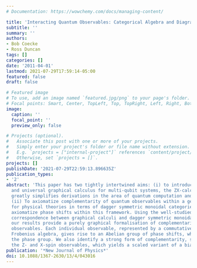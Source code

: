 ```yaml
---
# Documentation: https://wowchemy.com/docs/managing-content/

title: 'Interacting Quantum Observables: Categorical Algebra and Diagrammatics'
subtitle: ''
summary: ''
authors:
- Bob Coecke
- Ross Duncan
tags: []
categories: []
date: '2011-04-01'
lastmod: 2021-07-29T17:59:14-05:00
featured: false
draft: false

# Featured image
# To use, add an image named `featured.jpg/png` to your page's folder.
# Focal points: Smart, Center, TopLeft, Top, TopRight, Left, Right, BottomLeft, Bottom, BottomRight.
image:
  caption: ''
  focal_point: ''
  preview_only: false

# Projects (optional).
#   Associate this post with one or more of your projects.
#   Simply enter your project's folder or file name without extension.
#   E.g. `projects = ["internal-project"]` references `content/project/deep-learning/index.md`.
#   Otherwise, set `projects = []`.
projects: []
publishDate: '2021-07-29T22:59:13.896635Z'
publication_types:
- '2'
abstract: 'This paper has two tightly intertwined aims: (i) to introduce an intuitive
  and universal graphical calculus for multi-qubit systems, the ZX-calculus, which
  greatly simplifies derivations in the area of quantum computation and information.
  (ii) To axiomatize complementarity of quantum observables within a general framework
  for physical theories in terms of dagger symmetric monoidal categories. We also
  axiomatize phase shifts within this framework. Using the well-studied canonical
  correspondence between graphical calculi and dagger symmetric monoidal categories,
  our results provide a purely graphical formalisation of complementarity for quantum
  observables. Each individual observable, represented by a commutative special dagger
  Frobenius algebra, gives rise to an Abelian group of phase shifts, which we call
  the phase group. We also identify a strong form of complementarity, satisfied by
  the Z- and X-spin observables, which yields a scaled variant of a bialgebra.'
publication: '*New Journal of Physics*'
doi: 10.1088/1367-2630/13/4/043016
---
```

